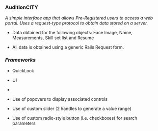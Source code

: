 ### AuditionCITY

*A simple interface app that allows Pre-Registered users to access a web portal.*
*Uses a request-type protocol to obtain data stored on a server.*

- Data obtained for the following objects: Face Image, Name, Measurements, Skill set list and Resume

- All data is obtained using a generic Rails Request form.

### *Frameworks*

- QuickLook


- UI
-
- Use of popovers to display associated controls
- Use of custom slider (2 handles to generate a value range)
- Use of custom radio-style button (i.e. checkboxes) for search parameters
